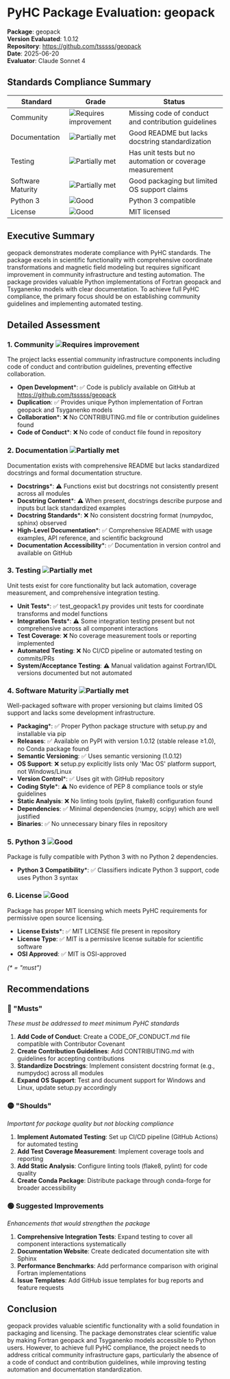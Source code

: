 # PyHC Package Evaluation: geopack

**Package**: geopack  
**Version Evaluated**: 1.0.12  
**Repository**: https://github.com/tsssss/geopack  
**Date**: 2025-06-20  
**Evaluator**: Claude Sonnet 4  

## Standards Compliance Summary

| Standard | Grade | Status |
|----------|-------|--------|
| Community | ![Requires improvement](https://img.shields.io/badge/Requires%20improvement-red.svg) | Missing code of conduct and contribution guidelines |
| Documentation | ![Partially met](https://img.shields.io/badge/Partially%20met-orange.svg) | Good README but lacks docstring standardization |
| Testing | ![Partially met](https://img.shields.io/badge/Partially%20met-orange.svg) | Has unit tests but no automation or coverage measurement |
| Software Maturity | ![Partially met](https://img.shields.io/badge/Partially%20met-orange.svg) | Good packaging but limited OS support claims |
| Python 3 | ![Good](https://img.shields.io/badge/Good-brightgreen.svg) | Python 3 compatible |
| License | ![Good](https://img.shields.io/badge/Good-brightgreen.svg) | MIT licensed |

## Executive Summary

geopack demonstrates moderate compliance with PyHC standards. The package excels in scientific functionality with comprehensive coordinate transformations and magnetic field modeling but requires significant improvement in community infrastructure and testing automation. The package provides valuable Python implementations of Fortran geopack and Tsyganenko models with clear documentation. To achieve full PyHC compliance, the primary focus should be on establishing community guidelines and implementing automated testing.

## Detailed Assessment

### 1. Community ![Requires improvement](https://img.shields.io/badge/Requires%20improvement-red.svg)

The project lacks essential community infrastructure components including code of conduct and contribution guidelines, preventing effective collaboration.

- **Open Development**\*: ✅ Code is publicly available on GitHub at https://github.com/tsssss/geopack
- **Duplication**: ✅ Provides unique Python implementation of Fortran geopack and Tsyganenko models
- **Collaboration**\*: ❌ No CONTRIBUTING.md file or contribution guidelines found
- **Code of Conduct**\*: ❌ No code of conduct file found in repository

### 2. Documentation ![Partially met](https://img.shields.io/badge/Partially%20met-orange.svg)

Documentation exists with comprehensive README but lacks standardized docstrings and formal documentation structure.

- **Docstrings**\*: ⚠️ Functions exist but docstrings not consistently present across all modules
- **Docstring Content**\*: ⚠️ When present, docstrings describe purpose and inputs but lack standardized examples
- **Docstring Standards**\*: ❌ No consistent docstring format (numpydoc, sphinx) observed
- **High-Level Documentation**\*: ✅ Comprehensive README with usage examples, API reference, and scientific background
- **Documentation Accessibility**\*: ✅ Documentation in version control and available on GitHub

### 3. Testing ![Partially met](https://img.shields.io/badge/Partially%20met-orange.svg)

Unit tests exist for core functionality but lack automation, coverage measurement, and comprehensive integration testing.

- **Unit Tests**\*: ✅ test_geopack1.py provides unit tests for coordinate transforms and model functions
- **Integration Tests**\*: ⚠️ Some integration testing present but not comprehensive across all component interactions
- **Test Coverage**: ❌ No coverage measurement tools or reporting implemented
- **Automated Testing**: ❌ No CI/CD pipeline or automated testing on commits/PRs
- **System/Acceptance Testing**: ⚠️ Manual validation against Fortran/IDL versions documented but not automated

### 4. Software Maturity ![Partially met](https://img.shields.io/badge/Partially%20met-orange.svg)

Well-packaged software with proper versioning but claims limited OS support and lacks some development infrastructure.

- **Packaging**\*: ✅ Proper Python package structure with setup.py and installable via pip
- **Releases**: ✅ Available on PyPI with version 1.0.12 (stable release ≥1.0), no Conda package found
- **Semantic Versioning**: ✅ Uses semantic versioning (1.0.12)
- **OS Support**: ❌ setup.py explicitly lists only 'Mac OS' platform support, not Windows/Linux
- **Version Control**\*: ✅ Uses git with GitHub repository
- **Coding Style**\*: ⚠️ No evidence of PEP 8 compliance tools or style guidelines
- **Static Analysis**: ❌ No linting tools (pylint, flake8) configuration found
- **Dependencies**: ✅ Minimal dependencies (numpy, scipy) which are well justified
- **Binaries**: ✅ No unnecessary binary files in repository

### 5. Python 3 ![Good](https://img.shields.io/badge/Good-brightgreen.svg)

Package is fully compatible with Python 3 with no Python 2 dependencies.

- **Python 3 Compatibility**\*: ✅ Classifiers indicate Python 3 support, code uses Python 3 syntax

### 6. License ![Good](https://img.shields.io/badge/Good-brightgreen.svg)

Package has proper MIT licensing which meets PyHC requirements for permissive open source licensing.

- **License Exists**\*: ✅ MIT LICENSE file present in repository
- **License Type**: ✅ MIT is a permissive license suitable for scientific software
- **OSI Approved**: ✅ MIT is OSI-approved

*(\* = "must")*

## Recommendations

### 🔴 "Musts"
*These must be addressed to meet minimum PyHC standards*

1. **Add Code of Conduct**: Create a CODE_OF_CONDUCT.md file compatible with Contributor Covenant
2. **Create Contribution Guidelines**: Add CONTRIBUTING.md with guidelines for accepting contributions
3. **Standardize Docstrings**: Implement consistent docstring format (e.g., numpydoc) across all modules
4. **Expand OS Support**: Test and document support for Windows and Linux, update setup.py accordingly

### 🟡 "Shoulds"
*Important for package quality but not blocking compliance*

1. **Implement Automated Testing**: Set up CI/CD pipeline (GitHub Actions) for automated testing
2. **Add Test Coverage Measurement**: Implement coverage tools and reporting
3. **Add Static Analysis**: Configure linting tools (flake8, pylint) for code quality
4. **Create Conda Package**: Distribute package through conda-forge for broader accessibility

### 🟢 Suggested Improvements
*Enhancements that would strengthen the package*

1. **Comprehensive Integration Tests**: Expand testing to cover all component interactions systematically
2. **Documentation Website**: Create dedicated documentation site with Sphinx
3. **Performance Benchmarks**: Add performance comparison with original Fortran implementations
4. **Issue Templates**: Add GitHub issue templates for bug reports and feature requests

## Conclusion

geopack provides valuable scientific functionality with a solid foundation in packaging and licensing. The package demonstrates clear scientific value by making Fortran geopack and Tsyganenko models accessible to Python users. However, to achieve full PyHC compliance, the project needs to address critical community infrastructure gaps, particularly the absence of a code of conduct and contribution guidelines, while improving testing automation and documentation standardization.